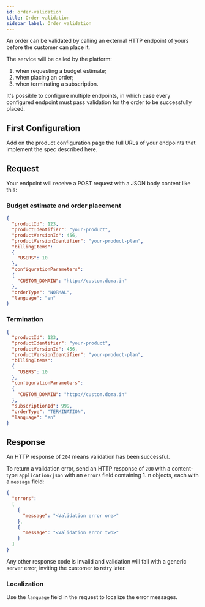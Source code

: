```yaml
---
id: order-validation
title: Order validation
sidebar_label: Order validation
---
```


An order can be validated by calling an external HTTP endpoint of yours before
the customer can place it.

The service will be called by the platform:

1) when requesting a budget estimate;
2) when placing an order;
3) when terminating a subscription.

It's possible to configure multiple endpoints, in which case every configured
endpoint must pass validation for the order to be successfully placed.

## First Configuration

Add on the product configuration page the full URLs of your endpoints that
implement the spec described here.

## Request

Your endpoint will receive a POST request with a JSON body content like this:

### Budget estimate and order placement

```json
{
  "productId": 123,
  "productIdentifier": "your-product",
  "productVersionId": 456,
  "productVersionIdentifier": "your-product-plan",
  "billingItems":
  {
    "USERS": 10
  },
  "configurationParameters":
  {
    "CUSTOM_DOMAIN": "http://custom.doma.in"
  },
  "orderType": "NORMAL",
  "language": "en"
}
```

### Termination

```json
{
  "productId": 123,
  "productIdentifier": "your-product",
  "productVersionId": 456,
  "productVersionIdentifier": "your-product-plan",
  "billingItems":
  {
    "USERS": 10
  },
  "configurationParameters":
  {
    "CUSTOM_DOMAIN": "http://custom.doma.in"
  },
  "subscriptionId": 999,
  "orderType": "TERMINATION",
  "language": "en"
}
```

## Response

An HTTP response of `204` means validation has been successful.

To return a validation error, send an HTTP response of `200` with a content-type
`application/json` with an `errors` field containing 1..n objects, each with a
`message` field:

```json
{
  "errors":
  [
    {
      "message": "<Validation error one>"
    },
    {
      "message": "<Validation error two>"
    }
  ]
}
```

Any other response code is invalid and validation will fail with a generic
server error, inviting the customer to retry later.

### Localization

Use the `language` field in the request to localize the error messages.
